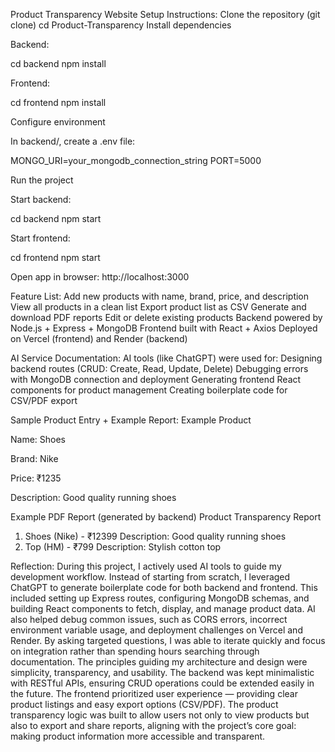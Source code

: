 Product Transparency Website
Setup Instructions:
Clone the repository
(git clone)
cd Product-Transparency
Install dependencies

Backend:

cd backend
npm install

Frontend:

cd frontend
npm install

Configure environment

In backend/, create a .env file:

MONGO_URI=your_mongodb_connection_string
PORT=5000

Run the project

Start backend:

cd backend
npm start

Start frontend:

cd frontend
npm start

Open app in browser:
http://localhost:3000

 Feature List:
Add new products with name, brand, price, and description
View all products in a clean list
Export product list as CSV
Generate and download PDF reports
Edit or delete existing products
Backend powered by Node.js + Express + MongoDB
Frontend built with React + Axios
Deployed on Vercel (frontend) and Render (backend)

AI Service Documentation:
AI tools (like ChatGPT) were used for:
Designing backend routes (CRUD: Create, Read, Update, Delete)
Debugging errors with MongoDB connection and deployment
Generating frontend React components for product management
Creating boilerplate code for CSV/PDF export

Sample Product Entry + Example Report:
Example Product

Name: Shoes

Brand: Nike

Price: ₹1235

Description: Good quality running shoes

Example PDF Report (generated by backend)
Product Transparency Report

1. Shoes (Nike) - ₹12399
   Description: Good quality running shoes
2. Top (HM) - ₹799
   Description: Stylish cotton top

Reflection:
During this project, I actively used AI tools to guide my development workflow. Instead of starting from scratch, I leveraged ChatGPT to generate boilerplate code for both backend and frontend. This included setting up Express routes, configuring MongoDB schemas, and building React components to fetch, display, and manage product data. AI also helped debug common issues, such as CORS errors, incorrect environment variable usage, and deployment challenges on Vercel and Render. By asking targeted questions, I was able to iterate quickly and focus on integration rather than spending hours searching through documentation.
The principles guiding my architecture and design were simplicity, transparency, and usability. The backend was kept minimalistic with RESTful APIs, ensuring CRUD operations could be extended easily in the future. The frontend prioritized user experience — providing clear product listings and easy export options (CSV/PDF). The product transparency logic was built to allow users not only to view products but also to export and share reports, aligning with the project’s core goal: making product information more accessible and transparent.

